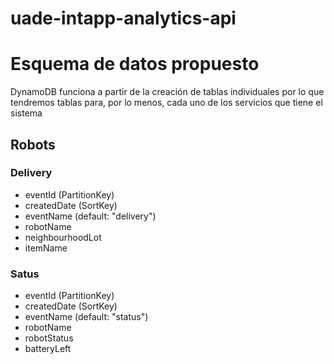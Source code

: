 # uade-intapp-analytics-api

# Esquema de datos propuesto

DynamoDB funciona a partir de la creación de tablas individuales por lo que tendremos
tablas para, por lo menos, cada uno de los servicios que tiene el sistema

## Robots

### Delivery
- eventId (PartitionKey)
- createdDate (SortKey)
- eventName (default: "delivery")
- robotName
- neighbourhoodLot
- itemName

### Satus
- eventId (PartitionKey)
- createdDate (SortKey)
- eventName (default: "status")
- robotName
- robotStatus
- batteryLeft